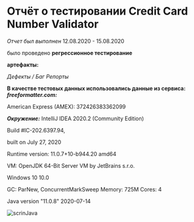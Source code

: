 # Отчёт о тестировании Credit Card Number Validator
*Отчет был выполнен* 12.08.2020 - 15.08.2020

было проведено **регрессионное тестирование**

**артефакты:**

*Дефекты / Баг Репорты*

**В качестве тестовых данных использовались данные из сервиса: *freeformatter.com:***

American Express (AMEX): 372426383362099


***Oкружениe:***
IntelliJ IDEA 2020.2 (Community Edition)

Build #IC-202.6397.94,

built on July 27, 2020

Runtime version: 11.0.7+10-b944.20 amd64

VM: OpenJDK 64-Bit Server VM by JetBrains s.r.o.

Windows 10 10.0

GC: ParNew, ConcurrentMarkSweep Memory: 725M Cores: 4

Java version "11.0.8" 2020-07-14

![scrinJava](scrinJava.png)

